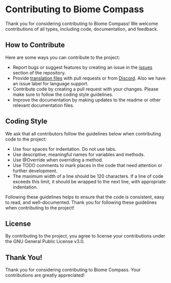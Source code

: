 # Contributing to Biome Compass

Thank you for considering contributing to Biome Compass! We welcome contributions of all types, including code,
documentation, and feedback.

## How to Contribute

Here are some ways you can contribute to the project:

- Report bugs or suggest features by creating an issue in the [issues](https://github.com/rusthero/BiomeCompass/issues)
  section of the repository.
- Provide [translation files](https://github.com/rusthero/BiomeCompass/tree/main/src/main/resources/lang) with pull
  requests or from [Discord](https://discord.com/invite/5C6JgvmwUe). Also we have an issue label for language support.
- Contribute code by creating a pull request with your changes. Please make sure to follow the coding style guidelines.
- Improve the documentation by making updates to the readme or other relevant documentation files.

## Coding Style

We ask that all contributors follow the guidelines below when contributing code to the project:

- Use four spaces for indentation. Do not use tabs.
- Use descriptive, meaningful names for variables and methods.
- Use @Override when overriding a method.
- Use TODO comments to mark places in the code that need attention or further development.
- The maximum width of a line should be 120 characters. If a line of code exceeds this limit, it should be wrapped to
  the next line, with appropriate indentation.

Following these guidelines helps to ensure that the code is consistent, easy to read, and well-documented. Thank you for
following these guidelines when contributing to the project!

## License

By contributing to the project, you agree to license your contributions under the GNU General Public License v3.0.

## Thank You!

Thank you for considering contributing to Biome Compass. Your contributions are greatly appreciated!
